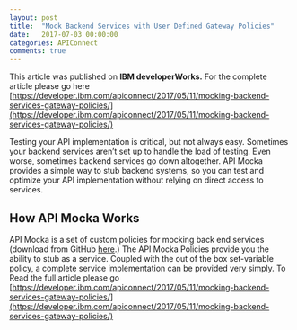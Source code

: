 ```yaml
---
layout: post
title:  "Mock Backend Services with User Defined Gateway Policies"
date:   2017-07-03 00:00:00
categories: APIConnect
comments: true
---
```

<!--more-->

This article was published on **IBM developerWorks.** For the complete article please go here [https://developer.ibm.com/apiconnect/2017/05/11/mocking-backend-services-gateway-policies/](https://developer.ibm.com/apiconnect/2017/05/11/mocking-backend-services-gateway-policies/)

Testing your API implementation is critical, but not always easy. Sometimes your backend services aren’t set up to handle the load of testing. Even worse, sometimes backend services go down altogether. API Mocka provides a simple way to stub backend systems, so you can test and optimize your API implementation without relying on direct access to services.

## How API Mocka Works

API Mocka is a set of custom policies for mocking back end services (download from GitHub [here](https://github.com/ChrisPhillips-cminion/APIConnect-Policy-Mocka/releases).) The API Mocka Policies provide you the ability to stub as a service. Coupled with the out of the box set-variable policy, a complete service implementation can be provided very simply. To Read the full article please go [https://developer.ibm.com/apiconnect/2017/05/11/mocking-backend-services-gateway-policies/](https://developer.ibm.com/apiconnect/2017/05/11/mocking-backend-services-gateway-policies/)
